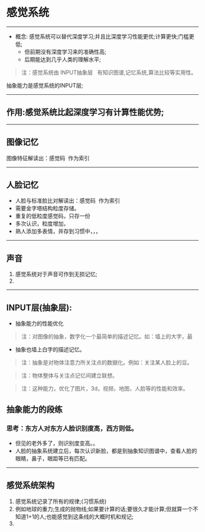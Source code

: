 # 感觉系统

***

- 概念: 感觉系统可以替代深度学习;并且比深度学习性能更优;计算更快;门槛更低;  
	- 但前期没有深度学习来的准确性高;  
	- 后期能达到几乎人类的理解水平;  

> 注：感觉系统由 INPUT抽象层   有知识图谱,记忆系统,算法比较等实用性。


抽象能力是感觉系统的INPUT层;
***
## 作用:感觉系统比起深度学习有计算性能优势;
***

## 图像记忆
图像特征解读出：感觉码  作为索引

***
## 人脸记忆
- 人脸与标准脸比对解读出：感觉码  作为索引
- 需要金字塔结构粒度存储。
- 重复的低粒度感觉码，只存一份
- 多次认识，粒度增加，
- 熟人添加多表情，并存到习惯中，，，


***

## 声音
1. 感觉系统对于声音可作到无损记忆;
2. 

***


## INPUT层(抽象层):

- 抽象能力的性能优化

> 注：对图像的抽象，数字化一个最简单的描述记忆。如：墙上的大字，最

- 抽象也墙上白字的描述记忆。

> 注：抽象是对物体注意力所关注点的数据化。例如：关注某人脸上的豆。

> 注：物体整体与关注点记忆间建立联想。

> 注：这种能力，优化了图片，3d，视频，地图，人脸等的性能和效率。

## 抽象能力的段练
### 思考：东方人对东方人脸识别度高，西方则低。

- 但见的老外多了，则识别度变高。。
- 人脸的抽象系统建立后，每次认识新脸，都是到抽象知识图谱中，查看人脸的眼睛，鼻子，眼距等已有匹配。


***
## 感觉系统架构
1. 感觉系统记录了所有的规律;(习惯系统)
2. 例如地球的重力;生成的抛物线;如果要计算的话;要很久才能计算;但就算一个不知道1+1的人;也能感觉到这条线的大概时机和规记;
3. 

